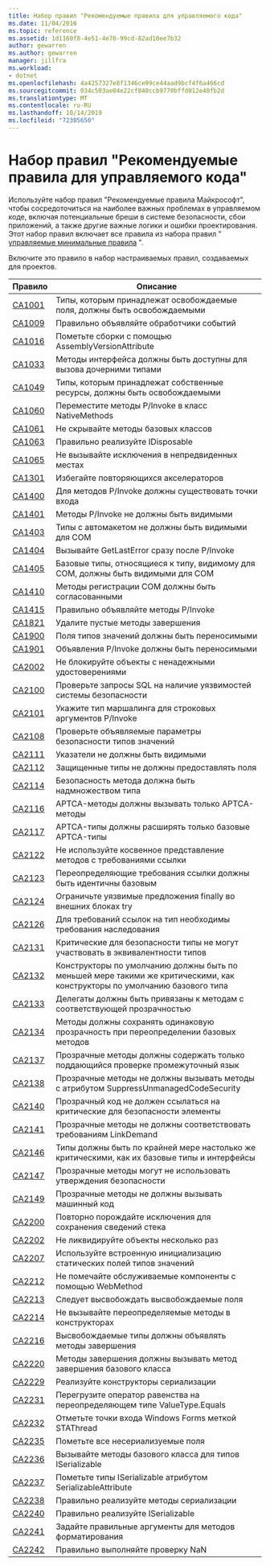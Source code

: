 ```yaml
---
title: Набор правил "Рекомендуемые правила для управляемого кода"
ms.date: 11/04/2016
ms.topic: reference
ms.assetid: 1d1160f8-4e51-4e70-99cd-82ad10ee7b32
author: gewarren
ms.author: gewarren
manager: jillfra
ms.workload:
- dotnet
ms.openlocfilehash: 4a4257327e8f1346ce99ce44aad9bcf4f6a466cd
ms.sourcegitcommit: 034c503ae04e22cf840ccb9770bffd012e40fb2d
ms.translationtype: MT
ms.contentlocale: ru-RU
ms.lasthandoff: 10/14/2019
ms.locfileid: "72305650"
---
```

# <a name="managed-recommended-rules-rule-set-for-managed-code"></a>Набор правил "Рекомендуемые правила для управляемого кода"

Используйте набор правил "Рекомендуемые правила Майкрософт", чтобы сосредоточиться на наиболее важных проблемах в управляемом коде, включая потенциальные бреши в системе безопасности, сбои приложений, а также другие важные логики и ошибки проектирования. Этот набор правил включает все правила из набора правил " [управляемые минимальные правила](managed-minimum-rules-rule-set-for-managed-code.md) ".

Включите это правило в набор настраиваемых правил, создаваемых для проектов.

|Правило|Описание|
|----------|-----------------|
|[CA1001](../code-quality/ca1001-types-that-own-disposable-fields-should-be-disposable.md)|Типы, которым принадлежат освобождаемые поля, должны быть освобождаемыми|
|[CA1009](../code-quality/ca1009-declare-event-handlers-correctly.md)|Правильно объявляйте обработчики событий|
|[CA1016](../code-quality/ca1016-mark-assemblies-with-assemblyversionattribute.md)|Пометьте сборки с помощью AssemblyVersionAttribute|
|[CA1033](../code-quality/ca1033-interface-methods-should-be-callable-by-child-types.md)|Методы интерфейса должны быть доступны для вызова дочерними типами|
|[CA1049](../code-quality/ca1049-types-that-own-native-resources-should-be-disposable.md)|Типы, которым принадлежат собственные ресурсы, должны быть освобождаемыми|
|[CA1060](../code-quality/ca1060-move-p-invokes-to-nativemethods-class.md)|Переместите методы P/Invoke в класс NativeMethods|
|[CA1061](../code-quality/ca1061-do-not-hide-base-class-methods.md)|Не скрывайте методы базовых классов|
|[CA1063](../code-quality/ca1063-implement-idisposable-correctly.md)|Правильно реализуйте IDisposable|
|[CA1065](../code-quality/ca1065-do-not-raise-exceptions-in-unexpected-locations.md)|Не вызывайте исключения в непредвиденных местах|
|[CA1301](../code-quality/ca1301-avoid-duplicate-accelerators.md)|Избегайте повторяющихся акселераторов|
|[CA1400](../code-quality/ca1400-p-invoke-entry-points-should-exist.md)|Для методов P/Invoke должны существовать точки входа|
|[CA1401](../code-quality/ca1401-p-invokes-should-not-be-visible.md)|Методы P/Invoke не должны быть видимыми|
|[CA1403](../code-quality/ca1403-auto-layout-types-should-not-be-com-visible.md)|Типы с автомакетом не должны быть видимыми для COM|
|[CA1404](../code-quality/ca1404-call-getlasterror-immediately-after-p-invoke.md)|Вызывайте GetLastError сразу после P/Invoke|
|[CA1405](../code-quality/ca1405-com-visible-type-base-types-should-be-com-visible.md)|Базовые типы, относящиеся к типу, видимому для COM, должны быть видимыми для COM|
|[CA1410](../code-quality/ca1410-com-registration-methods-should-be-matched.md)|Методы регистрации COM должны быть согласованными|
|[CA1415](../code-quality/ca1415-declare-p-invokes-correctly.md)|Правильно объявляйте методы P/Invoke|
|[CA1821](../code-quality/ca1821.md)|Удалите пустые методы завершения|
|[CA1900](../code-quality/ca1900-value-type-fields-should-be-portable.md)|Поля типов значений должны быть переносимыми|
|[CA1901](../code-quality/ca1901-p-invoke-declarations-should-be-portable.md)|Объявления P/Invoke должны быть переносимыми|
|[CA2002](../code-quality/ca2002-do-not-lock-on-objects-with-weak-identity.md)|Не блокируйте объекты с ненадежными удостоверениями|
|[CA2100](../code-quality/ca2100-review-sql-queries-for-security-vulnerabilities.md)|Проверьте запросы SQL на наличие уязвимостей системы безопасности|
|[CA2101](../code-quality/ca2101-specify-marshaling-for-p-invoke-string-arguments.md)|Укажите тип маршалинга для строковых аргументов P/Invoke|
|[CA2108](../code-quality/ca2108-review-declarative-security-on-value-types.md)|Проверьте объявляемые параметры безопасности типов значений|
|[CA2111](../code-quality/ca2111-pointers-should-not-be-visible.md)|Указатели не должны быть видимыми|
|[CA2112](../code-quality/ca2112-secured-types-should-not-expose-fields.md)|Защищенные типы не должны предоставлять поля|
|[CA2114](../code-quality/ca2114-method-security-should-be-a-superset-of-type.md)|Безопасность метода должна быть надмножеством типа|
|[CA2116](../code-quality/ca2116-aptca-methods-should-only-call-aptca-methods.md)|APTCA-методы должны вызывать только APTCA-методы|
|[CA2117](../code-quality/ca2117-aptca-types-should-only-extend-aptca-base-types.md)|APTCA-типы должны расширять только базовые APTCA-типы|
|[CA2122](../code-quality/ca2122-do-not-indirectly-expose-methods-with-link-demands.md)|Не используйте косвенное представление методов с требованиями ссылки|
|[CA2123](../code-quality/ca2123-override-link-demands-should-be-identical-to-base.md)|Переопределяющие требования ссылки должны быть идентичны базовым|
|[CA2124](../code-quality/ca2124-wrap-vulnerable-finally-clauses-in-outer-try.md)|Ограничьте уязвимые предложения finally во внешних блоках try|
|[CA2126](../code-quality/ca2126-type-link-demands-require-inheritance-demands.md)|Для требований ссылок на тип необходимы требования наследования|
|[CA2131](../code-quality/ca2131-security-critical-types-may-not-participate-in-type-equivalence.md)|Критические для безопасности типы не могут участвовать в эквивалентности типов|
|[CA2132](../code-quality/ca2132-default-constructors-must-be-at-least-as-critical-as-base-type-default-constructors.md)|Конструкторы по умолчанию должны быть по меньшей мере такими же критическими, как конструкторы по умолчанию базового типа|
|[CA2133](../code-quality/ca2133-delegates-must-bind-to-methods-with-consistent-transparency.md)|Делегаты должны быть привязаны к методам с соответствующей прозрачностью|
|[CA2134](../code-quality/ca2134-methods-must-keep-consistent-transparency-when-overriding-base-methods.md)|Методы должны сохранять одинаковую прозрачность при переопределении базовых методов|
|[CA2137](../code-quality/ca2137-transparent-methods-must-contain-only-verifiable-il.md)|Прозрачные методы должны содержать только поддающийся проверке промежуточный язык|
|[CA2138](../code-quality/ca2138-transparent-methods-must-not-call-methods-with-the-suppressunmanagedcodesecurity-attribute.md)|Прозрачные методы не должны вызывать методы с атрибутом SuppressUnmanagedCodeSecurity|
|[CA2140](../code-quality/ca2140-transparent-code-must-not-reference-security-critical-items.md)|Прозрачный код не должен ссылаться на критические для безопасности элементы|
|[CA2141](../code-quality/ca2141-transparent-methods-must-not-satisfy-linkdemands.md)|Прозрачные методы не должны соответствовать требованиям LinkDemand|
|[CA2146](../code-quality/ca2146-types-must-be-at-least-as-critical-as-their-base-types-and-interfaces.md)|Типы должны быть по крайней мере настолько же критическими, как их базовые типы и интерфейсы|
|[CA2147](../code-quality/ca2147-transparent-methods-may-not-use-security-asserts.md)|Прозрачные методы могут не использовать утверждения безопасности|
|[CA2149](../code-quality/ca2149-transparent-methods-must-not-call-into-native-code.md)|Прозрачные методы не должны вызывать машинный код|
|[CA2200](../code-quality/ca2200-rethrow-to-preserve-stack-details.md)|Повторно порождайте исключения для сохранения сведений стека|
|[CA2202](../code-quality/ca2202-do-not-dispose-objects-multiple-times.md)|Не ликвидируйте объекты несколько раз|
|[CA2207](../code-quality/ca2207-initialize-value-type-static-fields-inline.md)|Используйте встроенную инициализацию статических полей типов значений|
|[CA2212](../code-quality/ca2212-do-not-mark-serviced-components-with-webmethod.md)|Не помечайте обслуживаемые компоненты с помощью WebMethod|
|[CA2213](../code-quality/ca2213-disposable-fields-should-be-disposed.md)|Следует высвобождать высвобождаемые поля|
|[CA2214](../code-quality/ca2214-do-not-call-overridable-methods-in-constructors.md)|Не вызывайте переопределяемые методы в конструкторах|
|[CA2216](../code-quality/ca2216-disposable-types-should-declare-finalizer.md)|Высвобождаемые типы должны объявлять методы завершения|
|[CA2220](../code-quality/ca2220-finalizers-should-call-base-class-finalizer.md)|Методы завершения должны вызывать метод завершения базового класса|
|[CA2229](../code-quality/ca2229-implement-serialization-constructors.md)|Реализуйте конструкторы сериализации|
|[CA2231](../code-quality/ca2231-overload-operator-equals-on-overriding-valuetype-equals.md)|Перегрузите оператор равенства на переопределяющем типе ValueType.Equals|
|[CA2232](../code-quality/ca2232-mark-windows-forms-entry-points-with-stathread.md)|Отметьте точки входа Windows Forms меткой STAThread|
|[CA2235](../code-quality/ca2235-mark-all-non-serializable-fields.md)|Пометьте все несериализуемые поля|
|[CA2236](../code-quality/ca2236-call-base-class-methods-on-iserializable-types.md)|Вызывайте методы базового класса для типов ISerializable|
|[CA2237](../code-quality/ca2237-mark-iserializable-types-with-serializableattribute.md)|Пометьте типы ISerializable атрибутом SerializableAttribute|
|[CA2238](../code-quality/ca2238-implement-serialization-methods-correctly.md)|Правильно реализуйте методы сериализации|
|[CA2240](../code-quality/ca2240-implement-iserializable-correctly.md)|Правильно реализуйте ISerializable|
|[CA2241](../code-quality/ca2241-provide-correct-arguments-to-formatting-methods.md)|Задайте правильные аргументы для методов форматирования|
|[CA2242](../code-quality/ca2242-test-for-nan-correctly.md)|Правильно выполняйте проверку NaN|